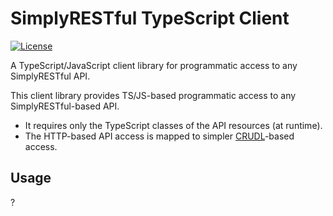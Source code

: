 # SimplyRESTful TypeScript Client
[![License](https://img.shields.io/badge/License-Apache%202.0-blue.svg?style=plastic)](https://opensource.org/licenses/Apache-2.0)

A TypeScript/JavaScript client library for programmatic access to any SimplyRESTful API.

This client library provides TS/JS-based programmatic access to any SimplyRESTful-based API.

* It requires only the TypeScript classes of the API resources (at runtime).
* The HTTP-based API access is mapped to simpler [CRUDL](https://en.wikipedia.org/wiki/Create,_read,_update_and_delete)-based access.

## Usage
?